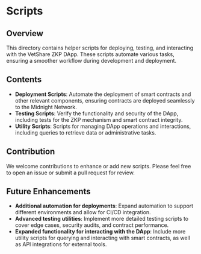# Scripts

## Overview

This directory contains helper scripts for deploying, testing, and interacting with the VetShare ZKP DApp. These scripts automate various tasks, ensuring a smoother workflow during development and deployment.

## Contents

- **Deployment Scripts**: Automate the deployment of smart contracts and other relevant components, ensuring contracts are deployed seamlessly to the Midnight Network.
- **Testing Scripts**: Verify the functionality and security of the DApp, including tests for the ZKP mechanism and smart contract integrity.
- **Utility Scripts**: Scripts for managing DApp operations and interactions, including queries to retrieve data or administrative tasks.

## Contribution

We welcome contributions to enhance or add new scripts. Please feel free to open an issue or submit a pull request for review.

## Future Enhancements

- **Additional automation for deployments**: Expand automation to support different environments and allow for CI/CD integration.
- **Advanced testing utilities**: Implement more detailed testing scripts to cover edge cases, security audits, and contract performance.
- **Expanded functionality for interacting with the DApp**: Include more utility scripts for querying and interacting with smart contracts, as well as API integrations for external tools.
